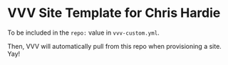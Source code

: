 # VVV Site Template for Chris Hardie

To be included in the `repo:` value in `vvv-custom.yml`.

Then, VVV will automatically pull from this repo when provisioning a site. Yay!
